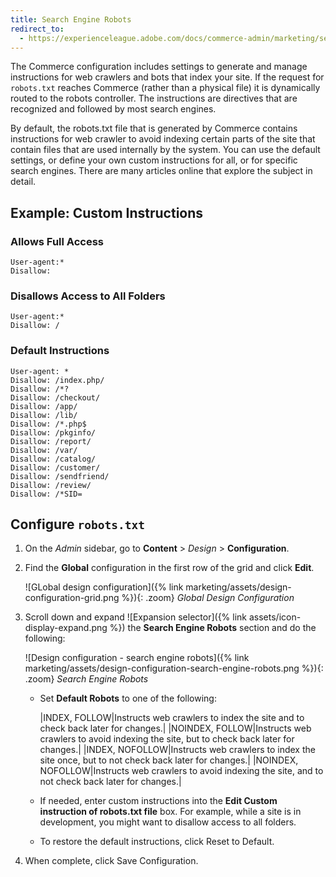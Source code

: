 ```yaml
---
title: Search Engine Robots
redirect_to:
  - https://experienceleague.adobe.com/docs/commerce-admin/marketing/seo/seo-overview.html#search-engine-robots
---
```


The Commerce configuration includes settings to generate and manage instructions for web crawlers and bots that index your site. If the request for `robots.txt` reaches Commerce (rather than a physical file) it is dynamically routed to the robots controller. The instructions are directives that are recognized and followed by most search engines.

By default, the robots.txt file that is generated by Commerce contains instructions for web crawler to avoid indexing certain parts of the site that contain files that are used internally by the system. You can use the default settings, or define your own custom instructions for all, or for specific search engines. There are many articles online that explore the subject in detail.

## Example: Custom Instructions

### Allows Full Access

    User-agent:*
    Disallow:

### Disallows Access to All Folders

    User-agent:*
    Disallow: /

### Default Instructions

    User-agent: *
    Disallow: /index.php/
    Disallow: /*?
    Disallow: /checkout/
    Disallow: /app/
    Disallow: /lib/
    Disallow: /*.php$
    Disallow: /pkginfo/
    Disallow: /report/
    Disallow: /var/
    Disallow: /catalog/
    Disallow: /customer/
    Disallow: /sendfriend/
    Disallow: /review/
    Disallow: /*SID=

## Configure `robots.txt`

1. On the _Admin_ sidebar, go to **Content** > _Design_ > **Configuration**.

1. Find the **Global** configuration in the first row of the grid and click **Edit**.

    ![GLobal design configuration]({% link marketing/assets/design-configuration-grid.png %}){: .zoom}
    _Global Design Configuration_

1. Scroll down and expand ![Expansion selector]({% link assets/icon-display-expand.png %}) the **Search Engine Robots** section and do the following:

    ![Design configuration - search engine robots]({% link marketing/assets/design-configuration-search-engine-robots.png %}){: .zoom}
    _Search Engine Robots_

    - Set **Default Robots** to one of the following:

        |INDEX, FOLLOW|Instructs web crawlers to index the site and to check back later for changes.|
        |NOINDEX, FOLLOW|Instructs web crawlers to avoid indexing the site, but to check back later for changes.|
        |INDEX, NOFOLLOW|Instructs web crawlers to index the site once, but to not check back later for changes.|
        |NOINDEX, NOFOLLOW|Instructs web crawlers to avoid indexing the site, and to not check back later for changes.|

    - If needed, enter custom instructions into the **Edit Custom instruction of robots.txt file** box. For example, while a site is in development, you might want to disallow access to all folders.

    - To restore the default instructions, click <span class="btn">Reset to Default</span>.

1. When complete, click <span class="btn"> Save Configuration</span>.
